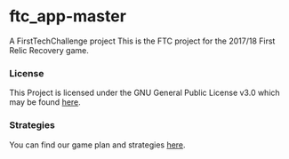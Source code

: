 # ftc_app-master
A FirstTechChallenge project
This is the FTC project for the 2017/18 First Relic Recovery game.
### License
This Project is licensed under the GNU General Public License v3.0 which may be found [here](LICENSE.md).
### Strategies
You can find our game plan and strategies [here](Strategies.md).
